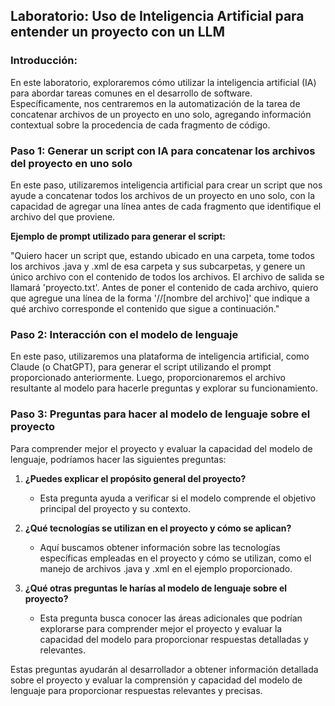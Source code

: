 ## Laboratorio: Uso de Inteligencia Artificial para entender un proyecto con un LLM

### Introducción:

En este laboratorio, exploraremos cómo utilizar la inteligencia artificial (IA) para abordar tareas comunes en el desarrollo de software. Específicamente, nos centraremos en la automatización de la tarea de concatenar archivos de un proyecto en uno solo, agregando información contextual sobre la procedencia de cada fragmento de código.

### Paso 1: Generar un script con IA para concatenar los archivos del proyecto en uno solo

En este paso, utilizaremos inteligencia artificial para crear un script que nos ayude a concatenar todos los archivos de un proyecto en uno solo, con la capacidad de agregar una línea antes de cada fragmento que identifique el archivo del que proviene.

**Ejemplo de prompt utilizado para generar el script:**

"Quiero hacer un script que, estando ubicado en una carpeta, tome todos los archivos .java y .xml de esa carpeta y sus subcarpetas, y genere un único archivo con el contenido de todos los archivos. El archivo de salida se llamará 'proyecto.txt'. Antes de poner el contenido de cada archivo, quiero que agregue una línea de la forma '//[nombre del archivo]' que indique a qué archivo corresponde el contenido que sigue a continuación."

### Paso 2: Interacción con el modelo de lenguaje

En este paso, utilizaremos una plataforma de inteligencia artificial, como Claude (o ChatGPT), para generar el script utilizando el prompt proporcionado anteriormente. Luego, proporcionaremos el archivo resultante al modelo para hacerle preguntas y explorar su funcionamiento.

### Paso 3: Preguntas para hacer al modelo de lenguaje sobre el proyecto

Para comprender mejor el proyecto y evaluar la capacidad del modelo de lenguaje, podríamos hacer las siguientes preguntas:

1. **¿Puedes explicar el propósito general del proyecto?**
   - Esta pregunta ayuda a verificar si el modelo comprende el objetivo principal del proyecto y su contexto.

2. **¿Qué tecnologías se utilizan en el proyecto y cómo se aplican?**
   - Aquí buscamos obtener información sobre las tecnologías específicas empleadas en el proyecto y cómo se utilizan, como el manejo de archivos .java y .xml en el ejemplo proporcionado.

3. **¿Qué otras preguntas le harías al modelo de lenguaje sobre el proyecto?**
   - Esta pregunta busca conocer las áreas adicionales que podrían explorarse para comprender mejor el proyecto y evaluar la capacidad del modelo para proporcionar respuestas detalladas y relevantes.

Estas preguntas ayudarán al desarrollador a obtener información detallada sobre el proyecto y evaluar la comprensión y capacidad del modelo de lenguaje para proporcionar respuestas relevantes y precisas.
